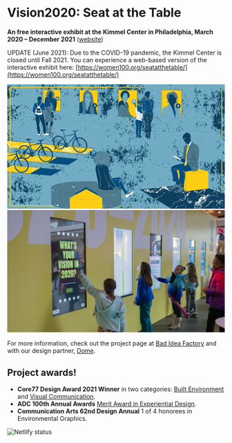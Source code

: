 # Vision2020: Seat at the Table

**An free interactive exhibit at the Kimmel Center in Philadelphia, March 2020 – December 2021** ([website](https://www.kimmelcenter.org/events-and-tickets/201920/free/vision-2020/))

UPDATE (June 2021): Due to the COVID-19 pandemic, the Kimmel Center is closed until Fall 2021. You can experience a web-based version of the interactive exhibit here: [https://women100.org/seatatthetable/](https://women100.org/seatatthetable/)

![Vision2020 hero image](https://raw.githubusercontent.com/BadIdeaFactory/vision2020/main/public/vision2020_hero_910x520.jpg) ![Vision2020 installation image](https://raw.githubusercontent.com/BadIdeaFactory/vision2020/main/public/vision2020_photo_dome.jpg)

For more information, check out the project page at [Bad Idea Factory](https://biffud.com/projects/vision2020) and with our design partner, [Dome](https://domecollective.com/vision2020.html).

## Project awards!

- **Core77 Design Award 2021 Winner** in two categories: [Built Environment](https://designawards.core77.com/Built-Environment/105065/Seat-at-the-Table) and [Visual Communication](https://designawards.core77.com/Visual-Communication/105065/Seat-at-the-Table).
- **ADC 100th Annual Awards** [Merit Award in Experiential Design](https://www.oneclub.org/awards/adcawards/-award/40436/seat-at-the-table).
- **Communication Arts 62nd Design Annual** 1 of 4 honorees in Environmental Graphics.

![](https://img.shields.io/netlify/4f8187ce-c3bb-4c60-8fe0-ae4433dbd306?style=flat-square "Netlify status")
